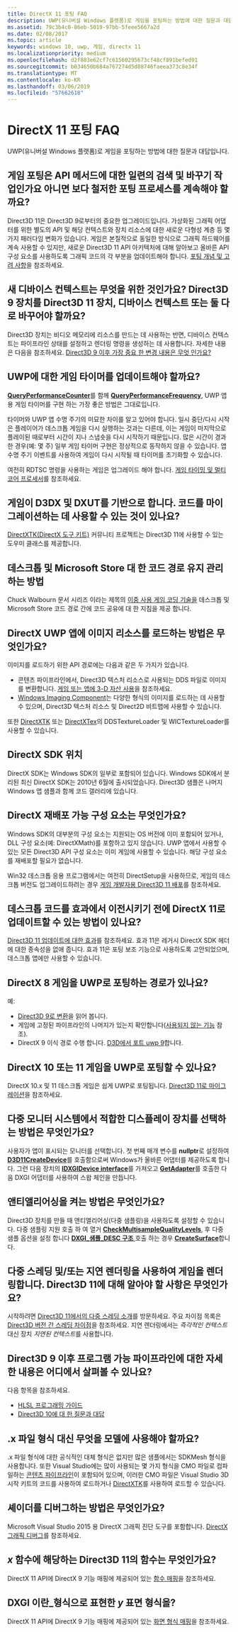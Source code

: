 ```yaml
---
title: DirectX 11 포팅 FAQ
description: UWP(유니버설 Windows 플랫폼)로 게임을 포팅하는 방법에 대한 질문과 대답입니다.
ms.assetid: 79c3b4c0-86eb-5019-97bb-5feee5667a2d
ms.date: 02/08/2017
ms.topic: article
keywords: windows 10, uwp, 게임, directx 11
ms.localizationpriority: medium
ms.openlocfilehash: d2f883e62cf7c61560295673cf48cf891befed91
ms.sourcegitcommit: b034650b684a767274d5d88746faeea373c8e34f
ms.translationtype: MT
ms.contentlocale: ko-KR
ms.lasthandoff: 03/06/2019
ms.locfileid: "57662618"
---
```

# <a name="directx-11-porting-faq"></a>DirectX 11 포팅 FAQ




UWP(유니버설 Windows 플랫폼)로 게임을 포팅하는 방법에 대한 질문과 대답입니다.

## <a name="is-porting-my-game-going-to-be-a-set-of-search-and-replace-operations-on-api-methods-or-do-i-need-to-plan-for-a-more-thoughtful-porting-process"></a>게임 포팅은 API 메서드에 대한 일련의 검색 및 바꾸기 작업인가요 아니면 보다 철저한 포팅 프로세스를 계속해야 할까요?


Direct3D 11은 Direct3D 9로부터의 중요한 업그레이드입니다. 가상화된 그래픽 어댑터를 위한 별도의 API 및 해당 컨텍스트와 장치 리소스에 대한 새로운 다형성 계층 등 몇 가지 패러다임 변화가 있습니다. 게임은 본질적으로 동일한 방식으로 그래픽 하드웨어를 계속 사용할 수 있지만, 새로운 Direct3D 11 API 아키텍처에 대해 알아보고 올바른 API 구성 요소를 사용하도록 그래픽 코드의 각 부분을 업데이트해야 합니다. [포팅 개념 및 고려 사항](porting-considerations.md)을 참조하세요.

## <a name="what-is-the-new-device-context-for-am-i-supposed-to-replace-my-direct3d-9-device-with-the-direct3d-11-device-the-device-context-or-both"></a>새 디바이스 컨텍스트는 무엇을 위한 것인가요? Direct3D 9 장치를 Direct3D 11 장치, 디바이스 컨텍스트 또는 둘 다로 바꾸어야 할까요?


Direct3D 장치는 비디오 메모리에 리소스를 만드는 데 사용하는 반면, 디바이스 컨텍스트는 파이프라인 상태를 설정하고 렌더링 명령을 생성하는 데 사용합니다. 자세한 내용은 다음을 참조하세요. [Direct3D 9 이후 가장 중요 한 변경 내용은 무엇 인가요?](understand-direct3d-11-1-concepts.md)

##  <a name="do-i-have-to-update-my-game-timer-for-uwp"></a>UWP에 대한 게임 타이머를 업데이트해야 할까요?


[**QueryPerformanceCounter**](https://msdn.microsoft.com/library/windows/desktop/ms644904)를 함께 [ **QueryPerformanceFrequency**](https://msdn.microsoft.com/library/windows/desktop/ms644905), UWP 앱 용 게임 타이머를 구현 하는 가장 좋은 방법은 그대로입니다.

타이머와 UWP 앱 수명 주기의 미묘한 차이를 알고 있어야 합니다. 일시 중단/다시 시작은 플레이어가 데스크톱 게임을 다시 실행하는 것과는 다른데, 이는 게임이 마지막으로 플레이된 때로부터 시간이 지나 스냅숏을 다시 시작하기 때문입니다. 많은 시간이 경과한 경우(예: 몇 주) 일부 게임 타이머 구현은 정상적으로 동작하지 않을 수 있습니다. 앱 수명 주기 이벤트를 사용하여 게임이 다시 시작될 때 타이머를 초기화할 수 있습니다.

여전히 RDTSC 명령을 사용하는 게임은 업그레이드 해야 합니다. [게임 타이밍 및 멀티 코어 프로세서](https://msdn.microsoft.com/library/windows/desktop/ee417693)를 참조하세요.

## <a name="my-game-code-is-based-on-d3dx-and-dxut-is-there-anything-available-that-can-help-me-migrate-my-code"></a>게임이 D3DX 및 DXUT를 기반으로 합니다. 코드를 마이그레이션하는 데 사용할 수 있는 것이 있나요?


[DirectXTK(DirectX 도구 키트)](https://go.microsoft.com/fwlink/p/?LinkID=248929) 커뮤니티 프로젝트는 Direct3D 11에 사용할 수 있는 도우미 클래스를 제공합니다.

##  <a name="how-do-i-maintain-code-paths-for-the-desktop-and-the-microsoft-store"></a>데스크톱 및 Microsoft Store 대 한 코드 경로 유지 관리 하는 방법


Chuck Walbourn 문서 시리즈 이라는 제목의 [이중 사용 게임 코딩 기술을](https://go.microsoft.com/fwlink/p/?LinkID=286210) 데스크톱 및 Microsoft Store 코드 경로 간에 코드 공유에 대 한 지침을 제공 합니다.

##  <a name="how-do-i-load-image-resources-in-my-directx-uwp-app"></a>DirectX UWP 앱에 이미지 리소스를 로드하는 방법은 무엇인가요?


이미지를 로드하기 위한 API 경로에는 다음과 같은 두 가지가 있습니다.

-   콘텐츠 파이프라인에서, Direct3D 텍스처 리소스로 사용되는 DDS 파일로 이미지를 변환합니다. [게임 또는 앱에 3-D 자산 사용](https://msdn.microsoft.com/library/windows/apps/hh972446.aspx)을 참조하세요.
-   [Windows Imaging Component](https://msdn.microsoft.com/library/windows/desktop/ee719902)는 다양한 형식의 이미지를 로드하는 데 사용할 수 있으며, Direct3D 텍스처 리소스 및 Direct2D 비트맵에 사용할 수 있습니다.

또한 [DirectXTK](https://go.microsoft.com/fwlink/p/?LinkID=248929) 또는 [DirectXTex](https://go.microsoft.com/fwlink/p/?LinkID=248926)의 DDSTextureLoader 및 WICTextureLoader를 사용할 수 있습니다.

## <a name="where-is-the-directx-sdk"></a>DirectX SDK 위치


DirectX SDK는 Windows SDK의 일부로 포함되어 있습니다. Windows SDK에서 분리된 최신 DirectX SDK는 2010년 6월에 출시되었습니다. Direct3D 샘플은 나머지 Windows 앱 샘플과 함께 코드 갤러리에 있습니다.

## <a name="what-about-directx-redistributables"></a>DirectX 재배포 가능 구성 요소는 무엇인가요?


Windows SDK의 대부분의 구성 요소는 지원되는 OS 버전에 이미 포함되어 있거나, DLL 구성 요소(예: DirectXMath)를 포함하고 있지 않습니다. UWP 앱에서 사용할 수 있는 모든 Direct3D API 구성 요소는 이미 게임에 사용할 수 있습니다. 해당 구성 요소를 재배포할 필요가 없습니다.

Win32 데스크톱 응용 프로그램에서는 여전히 DirectSetup을 사용하므로, 게임의 데스크톱 버전도 업그레이드하려는 경우 [게임 개발자용 Direct3D 11 배포](https://msdn.microsoft.com/library/windows/desktop/ee416644)를 참조하세요.

## <a name="is-there-any-way-i-can-update-my-desktop-code-to-directx-11-before-moving-away-from-effects"></a>데스크톱 코드를 효과에서 이전시키기 전에 DirectX 11로 업데이트할 수 있는 방법이 있나요?


[Direct3D 11 업데이트에 대한 효과](https://go.microsoft.com/fwlink/p/?LinkId=271568)를 참조하세요. 효과 11은 레거시 DirectX SDK 헤더에 대한 종속성을 없애 줍니다. 효과 11은 포팅 보조 기능으로 사용하도록 고안되었으며, 데스크톱 앱에만 사용할 수 있습니다.

##  <a name="is-there-a-path-for-porting-my-directx-8-game-to-uwp"></a>DirectX 8 게임을 UWP로 포팅하는 경로가 있나요?


예:

-   [Direct3D 9로 변환](https://msdn.microsoft.com/library/windows/desktop/bb204851)을 읽어 봅니다.
-   게임에 고정된 파이프라인의 나머지가 있는지 확인합니다([사용되지 않는 기능](https://msdn.microsoft.com/library/windows/desktop/cc308047) 참조).
-   DirectX 9 이식 경로 수행 합니다. [D3D에서 포트 uwp 9](walkthrough--simple-port-from-direct3d-9-to-11-1.md)합니다.

##  <a name="can-i-port-my-directx-10-or-11-game-to-uwp"></a>DirectX 10 또는 11 게임을 UWP로 포팅할 수 있나요?


DirectX 10.x 및 11 데스크톱 게임은 쉽게 UWP로 포팅됩니다. [Direct3D 11로 마이그레이션](https://msdn.microsoft.com/library/windows/desktop/ff476190)을 참조하세요.

## <a name="how-do-i-choose-the-right-display-device-in-a-multi-monitor-system"></a>다중 모니터 시스템에서 적합한 디스플레이 장치를 선택하는 방법은 무엇인가요?


사용자가 앱이 표시되는 모니터를 선택합니다. 첫 번째 매개 변수를 **nullptr**로 설정하여 [**D3D11CreateDevice**](https://msdn.microsoft.com/library/windows/desktop/ff476082)를 호출함으로써 Windows가 올바른 어댑터를 제공하도록 합니다. 그런 다음 장치의 [**IDXGIDevice interface**](https://msdn.microsoft.com/library/windows/desktop/bb174527)를 가져오고 [**GetAdapter**](https://msdn.microsoft.com/library/windows/desktop/bb174531)를 호출한 다음 DXGI 어댑터를 사용하여 스왑 체인을 만듭니다.

## <a name="how-do-i-turn-on-antialiasing"></a>앤티앨리어싱을 켜는 방법은 무엇인가요?


Direct3D 장치를 만들 때 앤티앨리어싱(다중 샘플링)을 사용하도록 설정할 수 있습니다. 다중 샘플링 지원 호출 하 여 열거 [ **CheckMultisampleQualityLevels**](https://msdn.microsoft.com/library/windows/desktop/ff476499), 후 다중 샘플 옵션을 설정 합니다 [ **DXGI\_샘플\_DESC 구조** ](https://msdn.microsoft.com/library/windows/desktop/bb173072) 호출 하는 경우 [ **CreateSurface**](https://msdn.microsoft.com/library/windows/desktop/bb174530)합니다.

## <a name="my-game-renders-using-multithreading-andor-deferred-rendering-what-do-i-need-to-know-for-direct3d-11"></a>다중 스레딩 및/또는 지연 렌더링을 사용하여 게임을 렌더링합니다. Direct3D 11에 대해 알아야 할 사항은 무엇인가요?


시작하려면 [Direct3D 11에서의 다중 스레딩 소개](https://msdn.microsoft.com/library/windows/desktop/ff476891)를 방문하세요. 주요 차이점 목록은 [Direct3D 버전 간 스레딩 차이점](https://msdn.microsoft.com/library/windows/desktop/ff476890)을 참조하세요. 지연 렌더링에서는 *즉각적인 컨텍스트* 대신 장치 *지연된 컨텍스트*를 사용합니다.

## <a name="where-can-i-read-more-about-the-programmable-pipeline-since-direct3d-9"></a>Direct3D 9 이후 프로그램 가능 파이프라인에 대한 자세한 내용은 어디에서 살펴볼 수 있나요?


다음 항목을 참조하세요.

-   [HLSL 프로그래밍 가이드](https://msdn.microsoft.com/library/windows/desktop/bb509635)
-   [Direct3D 10에 대 한 질문과 대답](https://msdn.microsoft.com/library/windows/desktop/ee416643)

## <a name="what-should-i-use-instead-of-the-x-file-format-for-my-models"></a>.x 파일 형식 대신 무엇을 모델에 사용해야 할까요?


.x 파일 형식에 대한 공식적인 대체 형식은 없지만 많은 샘플에서는 SDKMesh 형식을 사용합니다. 또한 Visual Studio에는 많이 사용되는 몇 가지 형식을 CMO 파일로 컴파일하는 [콘텐츠 파이프라인](https://msdn.microsoft.com/library/windows/apps/hh972446.aspx)이 포함되어 있으며, 이러한 CMO 파일은 Visual Studio 3D 시작 키트의 코드를 사용하여 로드하거나 [DirectXTK](https://go.microsoft.com/fwlink/p/?LinkID=248929)를 사용하여 로드할 수 있습니다.

## <a name="how-do-i-debug-my-shaders"></a>셰이더를 디버그하는 방법은 무엇인가요?


Microsoft Visual Studio 2015 용 DirectX 그래픽 진단 도구를 포함합니다. [DirectX 그래픽 디버그](https://msdn.microsoft.com/library/windows/apps/hh315751.aspx)를 참조하세요.

##  <a name="what-is-the-direct3d-11-equivalent-for-x-function"></a>*x* 함수에 해당하는 Direct3D 11의 함수는 무엇인가요?


DirectX 11 API에 DirectX 9 기능 매핑에 제공되어 있는 [함수 매핑](feature-mapping.md#function-mapping)을 참조하세요.

##  <a name="what-is-the-dxgiformat-equivalent-of-y-surface-format"></a>DXGI 이란\_형식으로 표현한 *y* 표면 형식을?


DirectX 11 API에 DirectX 9 기능 매핑에 제공되어 있는 [화면 형식 매핑](feature-mapping.md#surface-format-mapping)을 참조하세요.

 

 




